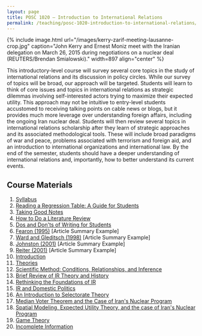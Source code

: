```yaml
---
layout: page
title: POSC 1020 – Introduction to International Relations
permalink: /teaching/posc-1020-introduction-to-international-relations/
---
```


{% include image.html url="/images/kerry-zarif-meeting-lausanne-crop.jpg" caption="John Kerry and Ernest Moniz meet with the Iranian delegation on March 26, 2015 during negotiations on a nuclear deal (REUTERS/Brendan Smialowski)." width=897 align="center" %}

This introductory-level course will survey several core topics in the study of international relations and its discussion in policy circles. While our survey of topics will be broad, our approach will be targeted. Students will learn to think of core issues and topics in international relations as strategic dilemmas involving self-interested actors trying to maximize their expected utility. This approach may not be intuitive to entry-level students accustomed to receiving talking points on cable news or blogs, but it provides much more leverage over understanding foreign affairs, including the ongoing Iran nuclear deal. Students will then review several topics in international relations scholarship after they learn of strategic approaches and its associated methodological tools. These will include broad paradigms of war and peace, problems associated with terrorism and foreign aid, and an introduction to international organizations and international law. By the end of the semester, students should have a deeper understanding of international relations and, importantly, how to better understand its current events.

## Course Materials

1. [Syllabus](https://www.dropbox.com/s/8ks6xu4199tunc2/posc1020-fall2015-syllabus.pdf?dl=0")
2. [Reading a Regression Table: A Guide for Students](/blog/2014/08/reading-a-regression-table-a-guide-for-students/)
3. [Taking Good Notes](/blog/2014/09/taking-good-notes/)
4. [How to Do a Literature Review](/blog/2014/11/how-to-do-a-literature-review/)
5. [Dos and Don'ts of Writing for Students](/blog/2015/06/dos-and-donts-of-writing-for-students/)
6. [Fearon (1995)](https://www.dropbox.com/s/hkj58c62z4mt0h6/svm-notes-fearon1995rew.pdf?dl=0) [Article Summary Example]
7. [Ward and Gleditsch (1998)](https://www.dropbox.com/s/2zs0m2upcvuq3vf/svm-notes-wardgleditsch1998dp.pdf?dl=0) [Article Summary Example]
8. [Johnston (2001)](https://www.dropbox.com/s/utnlkkz72zpc4za/svm-notes-johnston2001tii.pdf?dl=0) [Article Summary Example]
9. [Reiter (2001)](https://www.dropbox.com/s/pqayanqab72vtwg/svm-notes-reiter2001wne.pdf?dl=0) [Article Summary Example]
10. [Introduction](https://www.dropbox.com/s/ygocpkkardx11d4/posc1020-lecture-introduction.pdf?dl=0)
11. [Theories](https://www.dropbox.com/s/aiuw0nu8x1cuztt/posc1020-lecture-theories.pdf?dl=0)
12. [Scientific Method: Conditions, Relationships, and Inference](https://www.dropbox.com/s/807igfewh3ktqyi/posc1020-lecture-scientific-method-inference.pdf?dl=0)
13. [Brief Review of IR Theory and History](https://www.dropbox.com/s/y7edvrwjp875jt7/posc1020-lecture-ir-theory-history.pdf?dl=0)
14. [Rethinking the Foundations of IR](https://www.dropbox.com/s/hepz6v960v8ovd7/posc1020-lecture-foundations-ir.pdf?dl=0)
15. [IR and Domestic Politics](https://www.dropbox.com/s/ooctw81lpt638zv/posc1020-lecture-ir-domestic-politics.pdf?dl=0)
16. [An Introduction to Selectorate Theory](https://www.dropbox.com/s/43cohcfnk9oe7x7/posc1020-lecture-selectorate-theory-intro.pdf?dl=0)
17. [Median Voter Theorem and the Case of Iran's Nuclear Program](https://www.dropbox.com/s/rw289zl9gts61y4/posc1020-lecture-mvt-iran.pdf?dl=0)
18. [Spatial Modeling, Expected Utility Theory, and the case of Iran's Nuclear Program](https://www.dropbox.com/s/1spjmyuq0i0zi26/posc1020-lecture-spatial-modeling-eut-iran.pdf?dl=0)
19. [Game Theory](https://www.dropbox.com/s/z2lxe2u0ljk576c/posc1020-lecture-game-theory.pdf?dl=0)
20. [Incomplete Information](https://www.dropbox.com/s/dv8mxgs1g6xy7g3/posc1020-lecture-incomplete-information.pdf?dl=0)
